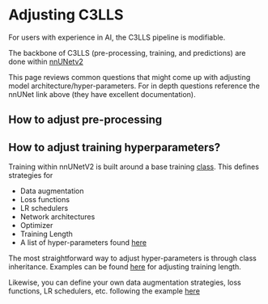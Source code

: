 # Adjusting C3LLS

For users with experience in AI, the C3LLS pipeline is modifiable. 

The backbone of C3LLS (pre-processing, training, and predictions) are done within [nnUNetv2](https://github.com/MIC-DKFZ/nnUNet)

This page reviews common questions that might come up with adjusting model architecture/hyper-parameters. For in depth questions reference the nnUNet link above (they have excellent documentation).

## How to adjust pre-processing




## How to adjust training hyperparameters?

Training within nnUNetV2 is built around a base training [class](https://github.com/MIC-DKFZ/nnUNet/blob/master/nnunetv2/training/nnUNetTrainer/nnUNetTrainer.py). This defines strategies for 

* Data augmentation
* Loss functions
* LR schedulers
* Network architectures
* Optimizer
* Training Length
* A list of hyper-parameters found [here](https://github.com/MIC-DKFZ/nnUNet/blob/master/nnunetv2/training/nnUNetTrainer/nnUNetTrainer.py#L144)

The most straightforward way to adjust hyper-parameters is through class inheritance. Examples can be found [here](https://github.com/MIC-DKFZ/nnUNet/blob/master/nnunetv2/training/nnUNetTrainer/variants/training_length/nnUNetTrainer_Xepochs.py) for adjusting training length.

Likewise, you can define your own data augmentation strategies, loss functions, LR schedulers, etc. following the example [here](https://github.com/MIC-DKFZ/nnUNet/blob/master/nnunetv2/training/nnUNetTrainer/variants/lr_schedule/nnUNetTrainerCosAnneal.py)


